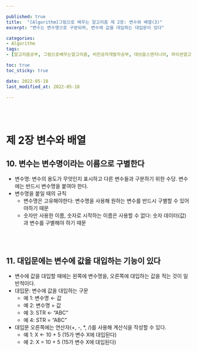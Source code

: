 ```yaml
---

published: true
title:  "[Algorithm]그림으로 배우는 알고리즘 제 2장: 변수와 배열(3)"
excerpt: "변수는 변수명으로 구분되며, 변수에 값을 대입하는 대입문이 있다"

categories:
- Algorithm
tags:
- [알고리즘공부, 그림으로배우는알고리즘, 비전공자개발자공부, 데브옵스엔지니어, 파이썬알고리즘, 알고리즘책추천, 데이터타입]

toc: true
toc_sticky: true

date: 2022-05-18
last_modified_at: 2022-05-18

---
```


<br/><br/>

# 제 2장 변수와 배열

## 10. 변수는 변수명이라는 이름으로 구별한다

- 변수명: 변수의 용도가 무엇인지 표시하고 다른 변수들과 구분하기 위한 수당. 변수에는 반드시 변수명을 붙여야 한다.
- 변수명을 붙일 때의 규칙
    - 변수명은 고유해야한다: 변수명을 사용해 원하는 변수를 반드시 구별할 수 있어야하기 때문
    - 숫자만 사용한 이름, 숫자로 시작하는 이름은 사용할 수 없다: 숫자 데이터(값)과 변수를 구별해야 하기 때문

<br/><br/>

## 11. 대입문에는 변수에 값을 대입하는 기능이 있다

- 변수에 값을 대입할 때에는 왼쪽에 변수명을, 오른쪽에 대입하는 값을 적는 것이 일반적이다.
- 대입문: 변수에 값을 대입하는 구문
    - 예 1: 변수명 ← 값
    - 예 2: 변수명 = 값
    - 예 3: STR ← “ABC”
    - 예 4: STR = “ABC”
- 대입문 오른쪽에는 연산자(+, -, *, /)를 사용해 계산식을 작성할 수 있다.
    - 예 1: X ← 10 + 5 (15가 변수 X에 대입된다)
    - 예 2: X = 10 + 5 (15가 변수 X에 대입된다)
